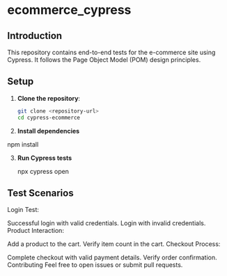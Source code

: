 # ecommerce_cypress

## Introduction

This repository contains end-to-end tests for the e-commerce site using Cypress. It follows the Page Object Model (POM) design principles.

## Setup

1. **Clone the repository**:
   ```bash
   git clone <repository-url>
   cd cypress-ecommerce

2.  **Install dependencies**

   npm install

3. **Run Cypress tests**

   npx cypress open


## Test Scenarios
Login Test:

Successful login with valid credentials.
Login with invalid credentials.
Product Interaction:

Add a product to the cart.
Verify item count in the cart.
Checkout Process:

Complete checkout with valid payment details.
Verify order confirmation.
Contributing
Feel free to open issues or submit pull requests.
